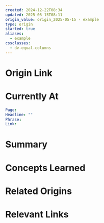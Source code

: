 ```yaml
---
created: 2024-12-22T08:34
updated: 2025-05-15T08:11
origin_value: origin_2025-05-15 - example
type: origin
started: true
aliases:
  - example
cssclasses:
  - dv-equal-columns
---
```

# Origin Link




# Currently At
```YAML
Page: 
Headline: ""
Phrase: 
Link: 
```

# Summary




# Concepts Learned




# Related Origins




# Relevant Links